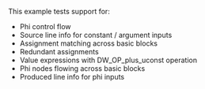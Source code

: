 This example tests support for:

* Phi control flow
* Source line info for constant / argument inputs
* Assignment matching across basic blocks
* Redundant assignments
* Value expressions with DW_OP_plus_uconst operation
* Phi nodes flowing across basic blocks
* Produced line info for phi inputs
